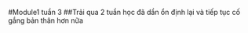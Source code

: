 #Module1 tuần 3
##Trải qua 2 tuần học đã dần ổn định lại và tiếp tục cố gắng bản thân hơn nữa
